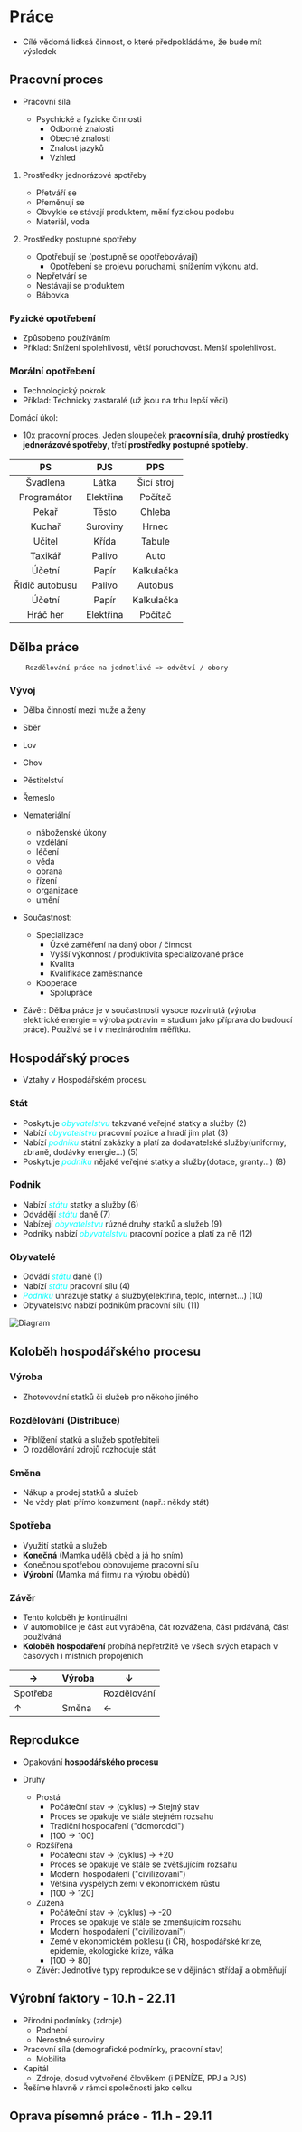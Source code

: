 # Práce

-   Cílé vědomá lidksá činnost, o které předpokládáme, že bude mít výsledek

## Pracovní proces

-   Pracovní síla

    -   Psychické a fyzicke činnosti
        -   Odborné znalosti
        -   Obecné znalosti
        -   Znalost jazyků
        -   Vzhled

1.  Prostředky jednorázové spotřeby

    -   Přetváří se
    -   Přeměnují se
    -   Obvykle se stávají produktem, mění fyzickou podobu
    -   Materiál, voda

2.  Prostředky postupné spotřeby

    -   Opotřebují se (postupně se opotřebovávají)
        -   Opotřebení se projevu poruchami, snížením výkonu atd.
    -   Nepřetvárí se
    -   Nestávají se produktem
    -   Bábovka

### Fyzické opotřebení

-   Způsobeno používáním
-   Příklad: Snížení spolehlivosti, větší poruchovost. Menší spolehlivost.

### Morální opotřebení

-   Technologický pokrok
-   Příklad: Technicky zastaralé (už jsou na trhu lepší věci)

Domácí úkol:

-   10x pracovní proces. Jeden sloupeček **pracovní síla**, **druhý prostředky jednorázové spotřeby**, třetí **prostředky postupné spotřeby**.

|       PS       |    PJS    |    PPS     |
| :------------: | :-------: | :--------: |
|    Švadlena    |   Látka   | Šicí stroj |
|  Programátor   | Elektřina |  Počítač   |
|     Pekař      |   Těsto   |   Chleba   |
|     Kuchař     | Suroviny  |   Hrnec    |
|     Učitel     |   Křída   |   Tabule   |
|    Taxikář     |  Palivo   |    Auto    |
|     Účetní     |   Papír   | Kalkulačka |
| Řidič autobusu |  Palivo   |  Autobus   |
|     Účetní     |   Papír   | Kalkulačka |
|    Hráč her    | Elektřina |  Počítač   |

## Dělba práce

        Rozdělování práce na jednotlivé => odvětví / obory

### Vývoj

-   Dělba činností mezi muže a ženy
-   Sběr
-   Lov
-   Chov
-   Pěstitelství
-   Řemeslo
-   Nemateriální

    -   náboženské úkony
    -   vzdělání
    -   léčení
    -   věda
    -   obrana
    -   řízení
    -   organizace
    -   umění

-   Součastnost:

    -   Specializace
        -   Úzké zaměření na daný obor / činnost
        -   Vyšší výkonnost / produktivita specializované práce
        -   Kvalita
        -   Kvalifikace zaměstnance
    -   Kooperace
        -   Spolupráce

-   Závěr: Dělba práce je v součastnosti vysoce rozvinutá (výroba elektrické energie = výroba potravin = studium jako příprava do budoucí práce). Používá se i v mezinárodním měřítku.

## Hospodářský proces

-   Vztahy v Hospodářském procesu

### Stát

-   Poskytuje <span style="color:cyan">_obyvatelstvu_</span> takzvané veřejné statky a služby (2)
-   Nabízí <span style="color:cyan">_obyvatelstvu_</span> pracovní pozice a hradí jim plat (3)
-   Nabízí <span style="color:cyan">_podniku_</span> státní zakázky a platí za dodavatelské služby(uniformy, zbraně, dodávky energie...) (5)
-   Poskytuje <span style="color:cyan">_podniku_</span> nějaké veřejné statky a služby(dotace, granty...) (8)

### Podnik

-   Nabízí <span style="color:cyan">_státu_</span> statky a služby (6)
-   Odvádějí <span style="color:cyan">_státu_</span> daně (7)
-   Nabízejí <span style="color:cyan">_obyvatelstvu_</span> rúzné druhy statků a služeb (9)
-   Podniky nabízí <span style="color:cyan">_obyvatelstvu_</span> pracovní pozice a platí za ně (12)

### Obyvatelé

-   Odvádí <span style="color:cyan">_státu_</span> daně (1)
-   Nabízí <span style="color:cyan">_státu_</span> pracovní sílu (4)
-   <span style="color:cyan">_Podniku_</span> uhrazuje statky a služby(elektřina, teplo, internet...) (10)
-   Obyvatelstvo nabízí podnikům pracovní sílu (11)

![Diagram](https://cdn.matyashimmer.eu/diagram.png)

## Koloběh hospodářského procesu

### Výroba

-   Zhotovování statků či služeb pro někoho jiného

### Rozdělování (Distribuce)

-   Přiblížení statků a služeb spotřebiteli
-   O rozdělování zdrojů rozhoduje stát

### Směna

-   Nákup a prodej statků a služeb
-   Ne vždy platí přímo konzument (např.: někdy stát)

### Spotřeba

-   Využití statků a služeb
-   **Konečná** (Mamka udělá oběd a já ho sním)
-   Konečnou spotřebou obnovujeme pracovní sílu
-   **Výrobní** (Mamka má firmu na výrobu obědů)

### Závěr

-   Tento koloběh je kontinuální
-   V automobilce je část aut vyráběna, čát rozvážena, část prdáváná, část používáná
-   **Koloběh hospodaření** probíhá nepřetržitě ve všech svých etapách v časových i místních propojeních

| →        | Výroba | ↓           |
| -------- | ------ | ----------- |
| Spotřeba |        | Rozdělování |
| ↑        | Směna  | ←           |

## Reprodukce

-   Opakování **hospodářského procesu**

-   Druhy
    -   Prostá
        -   Počáteční stav -> (cyklus) -> Stejný stav
        -   Proces se opakuje ve stále stejném rozsahu
        -   Tradiční hospodaření ("domorodci")
        -   [100 -> 100]
    -   Rozšířená
        -   Počáteční stav -> (cyklus) -> +20
        -   Proces se opakuje ve stále se zvětšujícím rozsahu
        -   Moderní hospodaření ("civilizovaní")
        -   Většina vyspělých zemí v ekonomickém růstu
        -   [100 -> 120]
    -   Zúžená
        -   Počáteční stav -> (cyklus) -> -20
        -   Proces se opakuje ve stále se zmenšujícím rozsahu
        -   Moderní hospodaření ("civilizovaní")
        -   Zemé v ekonomickém poklesu (i ČR), hospodářské krize, epidemie, ekologické krize, válka
        -   [100 -> 80]
    -   Závěr: Jednotlivé typy reprodukce se v dějinách střídají a obměňují

## Výrobní faktory - 10.h - 22.11

-   Přírodní podmínky (zdroje)
    -   Podnebí
    -   Nerostné suroviny
-   Pracovní síla (demografické podmínky, pracovní stav)
    -   Mobilita
-   Kapitál
    -   Zdroje, dosud vytvořené člověkem (i PENÍZE, PPJ a PJS)
-   Řešíme hlavně v rámci společnosti jako celku

## Oprava písemné práce - 11.h - 29.11
